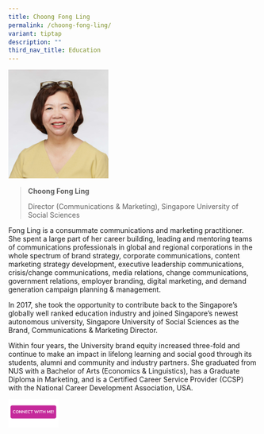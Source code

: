 ```yaml
---
title: Choong Fong Ling
permalink: /choong-fong-ling/
variant: tiptap
description: ""
third_nav_title: Education
---
```

<p></p>
<div class="isomer-image-wrapper">
<img style="width: 40%;" height="auto" width="100%" alt="" src="/images/Profile Photos/Choong_Fong_Ling_2_copy.jpg">
</div>
<blockquote>
<p></p>
<p><strong>Choong Fong Ling</strong>
</p>
<p>Director (Communications &amp; Marketing), Singapore University of Social
Sciences</p>
</blockquote>
<p>Fong Ling is a consummate communications and marketing practitioner. She
spent a large part of her career building, leading and mentoring teams
of communications professionals in global and regional corporations in
the whole spectrum of brand strategy, corporate communications, content
marketing strategy development, executive leadership communications, crisis/change
communications, media relations, change communications, government relations,
employer branding, digital marketing, and demand generation campaign planning
&amp; management.</p>
<p>In 2017, she took the opportunity to contribute back to the Singapore’s
globally well ranked education industry and joined Singapore’s newest autonomous
university, Singapore University of Social Sciences as the Brand, Communications
&amp; Marketing Director.</p>
<p>Within four years, the University brand equity increased three-fold and
continue to make an impact in lifelong learning and social good through
its students, alumni and community and industry partners. She graduated
from NUS with a Bachelor of Arts (Economics &amp; Linguistics), has a Graduate
Diploma in Marketing, and is a Certified Career Service Provider (CCSP)
with the National Career Development Association, USA.</p>
<p></p>
<p></p><a class="isomer-image-wrapper" href="https://form.gov.sg/677f33889b92dd01567180d3"><img style="width: 20%;" height="auto" width="100%" alt="" src="/images/CONNECT_WITH_ME.png"></a>
<p></p>